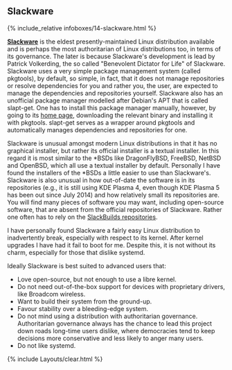 ## Slackware
{% include_relative infoboxes/14-slackware.html %}

[**Slackware**](http://www.slackware.com/) is the eldest presently-maintained Linux distribution available and is perhaps the most authoritarian of Linux distributions too, in terms of its governance. The later is because Slackware's development is lead by Patrick Volkerding, the so called "Benevolent Dictator for Life" of Slackware. Slackware uses a very simple package management system (called pkgtools), by default, so simple, in fact, that it does not manage repositories or resolve dependencies for you and rather you, the user, are expected to manage the dependencies and repositories yourself. Slackware also has an unofficial package manager modelled after Debian's APT that is called slapt-get. One has to install this package manager manually, however, by going to its [home page](https://software.jaos.org/), downloading the relevant binary and installing it with pkgtools. slapt-get serves as a wrapper around pkgtools and automatically manages dependencies and repositories for one.

Slackware is unusual amongst modern Linux distributions in that it has no graphical installer, but rather its official installer is a textual installer. In this regard it is most similar to the &#42;BSDs like DragonFlyBSD, FreeBSD, NetBSD and OpenBSD, which all use a textual installer by default. Personally I have found the installers of the &#42;BSDs a little easier to use than Slackware's. Slackware is also unusual in how out-of-date the software is in its repositories (e.g., it is still using KDE Plasma 4, even though KDE Plasma 5 has been out since July 2014) and how relatively small its repositories are. You will find many pieces of software you may want, including open-source software, that are absent from the official repositories of Slackware. Rather one often has to rely on the [SlackBuilds repositories](https://slackbuilds.org).

I have personally found Slackware a fairly easy Linux distribution to inadvertently break, especially with respect to its kernel. After kernel upgrades I have had it fail to boot for me. Despite this, it is not without its charm, especially for those that dislike systemd. 

Ideally Slackware is best suited to advanced users that:
* Love open-source, but not enough to use a libre kernel. 
* Do not need out-of-the-box support for devices with proprietary drivers, like Broadcom wireless. 
* Want to build their system from the ground-up.
* Favour stability over a bleeding-edge system.
* Do not mind using a distribution with authoritarian governance. Authoritarian governance always has the chance to lead this project down roads long-time users dislike, where democracies tend to keep decisions more conservative and less likely to anger many users. 
* Do not like systemd.

{% include Layouts/clear.html %}
